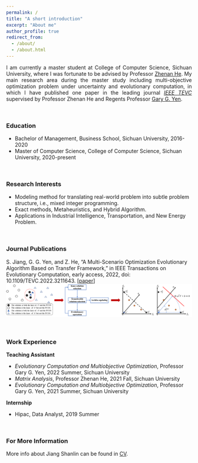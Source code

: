 ```yaml
---
permalink: /
title: "A short introduction"
excerpt: "About me"
author_profile: true
redirect_from: 
  - /about/
  - /about.html
---
```


<!-- ## A short introduction -->
<p style="text-align:justify;"> 
I am currently a master student at College of Computer Science, Sichuan University, where I was fortunate to be advised by Professor <a href="https://kaminzzz.github.io/" target="_blank">Zhenan He</a>. My main research area during the master study including multi-objective optimization problem under uncertainty and evolutionary computation, in which I have published one paper in the leading journal <i><a href="https://ieeexplore.ieee.org/xpl/RecentIssue.jsp?punumber=4235" target="_blank">IEEE TEVC</a></i> supervised by Professor Zhenan He and Regents Professor <a href="https://experts.okstate.edu/gyen" target="_blank">Gary G. Yen</a>.
</p>

<br/>

### Education
* Bachelor of Management, Business School, Sichuan University, 2016-2020
* Master of Computer Science, College of Computer Science, Sichuan University, 2020-present

<br/>

### Research Interests
* Modeling method for translating real-world problem into subtle problem structure, i.e., mixed integer programming.
* Exact methods, Metaheuristics, and Hybrid Algorithm.
* Applications in Industrial Intelligence, Transportation, and New Energy Problem.

<br/>

### Journal Publications
<!-- <img align="left" src="https://github.com/Lin-JiangShanlin/Lin-JiangShanlin.github.io/blob/master/images/publications/JSL2022.png?raw=true"/>

**A Multi-Scenario Optimization Evolutionary Algorithm Based on Transfer Framework**

Shanlin Jiang, [Gary G. Yen](https://experts.okstate.edu/gyen), and Zhenan He

IEEE Transactions on Evolutionary Computation -->

S. Jiang, G. G. Yen, and Z. He, “A Multi-Scenario Optimization Evolutionary Algorithm Based on Transfer Framework,” in IEEE Transactions on Evolutionary Computation, early access, 2022, doi: 10.1109/TEVC.2022.3211643.
[[paper](https://ieeexplore.ieee.org/document/9910596)]
![JSL2022](https://github.com/Lin-JiangShanlin/Lin-JiangShanlin.github.io/blob/master/images/publications/JSL2022-1.png?raw=true)

<br/>

### Work Experience
**Teaching Assistant**
+ *Evolutionary Computation and Multiobjective Optimization*, Professor Gary G. Yen, 2022 Summer, Sichuan University
+ *Matrix Analysis*, Professor Zhenan He, 2021 Fall, Sichuan University
+ *Evolutionary Computation and Multiobjective Optimization*, Professor Gary G. Yen, 2021 Summer, Sichuan University

**Internship**
+ Hipac, Data Analyst, 2019 Summer

<br/>

### For More Information
More info about Jiang Shanlin can be found in [CV](http://lin-jiangshanlin.github.io/files/Curriculum_Vitae-Jiangshanlin.pdf).
